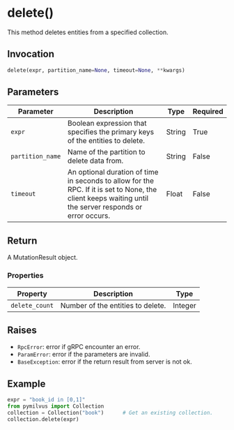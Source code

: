 # delete()

This method deletes entities from a specified collection.

## Invocation

```python
delete(expr, partition_name=None, timeout=None, **kwargs)
```

## Parameters

| Parameter         | Description                                                  | Type                            | Required |
| ----------------- | ------------------------------------------------------------ | ------------------------------- | -------- |
| `expr`            | Boolean expression that specifies the primary keys of the entities to delete. | String          | True     |
| `partition_name`  | Name of the partition to delete data from.                    | String                          | False    |
| `timeout`         | An optional duration of time in seconds to allow for the RPC. If it is set to None, the client keeps waiting until the server responds or error occurs.                                 | Float                           | False    |

## Return

A MutationResult object.

### Properties

| Property        | Description                                                  | Type                            |
| --------------- | ------------------------------------------------------------ | ------------------------------- |
| `delete_count`  | Number of the entities to delete.                             | Integer                         |

## Raises

- `RpcError`: error if gRPC encounter an error.
- `ParamError`: error if the parameters are invalid.
- `BaseException`: error if the return result from server is not ok.

## Example

```python
expr = "book_id in [0,1]"
from pymilvus import Collection
collection = Collection("book")      # Get an existing collection.
collection.delete(expr)
```